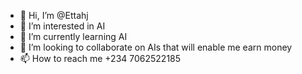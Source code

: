 - 👋 Hi, I’m @Ettahj
- 👀 I’m interested in AI
- 🌱 I’m currently learning AI
- 💞️ I’m looking to collaborate on AIs that will enable me earn money 
- 📫 How to reach me +234 7062522185

<!---
Ettahj/Ettahj is a ✨ special ✨ repository because its `README.md` (this file) appears on your GitHub profile.
You can click the Preview link to take a look at your changes.
--->
